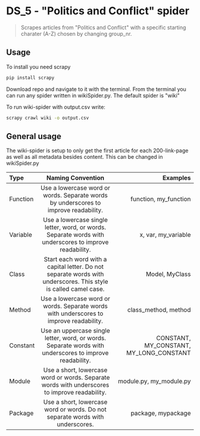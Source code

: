 # DS_5 - "Politics and Conflict" spider
> Scrapes articles from "Politics and Conflict" with a specific starting charater (A-Z) chosen by changing group_nr.


## Usage

To install you need scrapy

```sh
pip install scrapy
```
Download repo and navigate to it with the terminal. From the terminal you can run any spider written in wikiSpider.py. The default spider is "wiki"

To run wiki-spider with output.csv write:
```sh
scrapy crawl wiki -o output.csv
```

## General usage

The wiki-spider is setup to only get the first article for each 200-link-page as well as all metadata besides content. This can be changed in wikiSpider.py

| Type     | Naming Convention                                                                                               | Examples                                |
| :---         |     :---:      |          ---: |
| Function | Use a lowercase word or words. Separate words by underscores to improve readability.                            | function, my_function                   |
| Variable | Use a lowercase single letter, word, or words. Separate words with underscores to improve readability.          | x, var, my_variable                     |
| Class    | Start each word with a capital letter. Do not separate words with underscores. This style is called camel case. | Model, MyClass                          |
| Method   | Use a lowercase word or words. Separate words with underscores to improve readability.                          | class_method, method                    |
| Constant | Use an uppercase single letter, word, or words. Separate words with underscores to improve readability.         | CONSTANT, MY_CONSTANT, MY_LONG_CONSTANT |
| Module   | Use a short, lowercase word or words. Separate words with underscores to improve readability.                   | module.py, my_module.py                 |
| Package  | Use a short, lowercase word or words. Do not separate words with underscores.                                   | package, mypackage                      |
